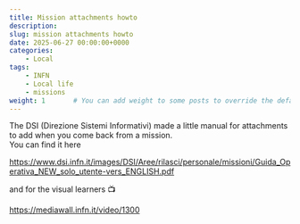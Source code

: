 ```yaml
---
title: Mission attachments howto
description: 
slug: mission attachments howto
date: 2025-06-27 00:00:00+0000
categories:
    - Local
tags:
    - INFN
    - Local life
    - missions
weight: 1       # You can add weight to some posts to override the default sorting (date descending)
---
```


The DSI (Direzione Sistemi Informativi) made a little manual for attachments to add when you come back from a mission.  
You can find it here

https://www.dsi.infn.it/images/DSI/Aree/rilasci/personale/missioni/Guida_Operativa_NEW_solo_utente-vers_ENGLISH.pdf

and for the visual learners 📺

https://mediawall.infn.it/video/1300

